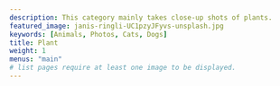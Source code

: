 ```yaml
---
description: This category mainly takes close-up shots of plants.
featured_image: janis-ringli-UC1pzyJFyvs-unsplash.jpg
keywords: [Animals, Photos, Cats, Dogs]
title: Plant
weight: 1
menus: "main"
# list pages require at least one image to be displayed.
---
```

